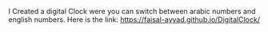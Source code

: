 I Created a digital Clock were you can switch between arabic numbers and english numbers. Here is the link: https://faisal-ayyad.github.io/DigitalClock/ 

